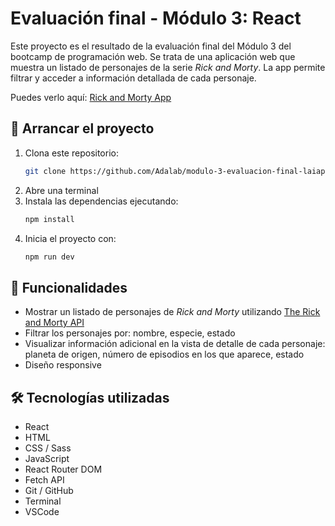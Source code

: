 # Evaluación final - Módulo 3: React

Este proyecto es el resultado de la evaluación final del Módulo 3 del bootcamp de programación web. Se trata de una aplicación web que muestra un listado de personajes de la serie *Rick and Morty*. La app permite filtrar y acceder a información detallada de cada personaje.

Puedes verlo aquí: [Rick and Morty App](http://beta.adalab.es/modulo-3-evaluacion-final-laiapozo/)

## 🚀 Arrancar el proyecto

1. Clona este repositorio:
   ```sh
   git clone https://github.com/Adalab/modulo-3-evaluacion-final-laiapozo.git
   ```
2. Abre una terminal
3. Instala las dependencias ejecutando:
   ```sh
   npm install
   ```
4. Inicia el proyecto con:
   ```sh
   npm run dev
   ```

## 🔎 Funcionalidades

- Mostrar un listado de personajes de *Rick and Morty* utilizando [The Rick and Morty API](https://rickandmortyapi.com/)
- Filtrar los personajes por: nombre, especie, estado
- Visualizar información adicional en la vista de detalle de cada personaje: planeta de origen, número de episodios en los que aparece, estado
- Diseño responsive

## 🛠 Tecnologías utilizadas

- React
- HTML
- CSS / Sass
- JavaScript
- React Router DOM
- Fetch API
- Git / GitHub
- Terminal
- VSCode
